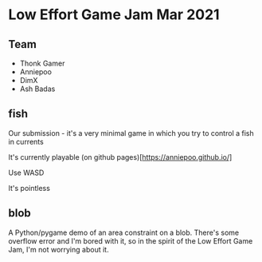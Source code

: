 # Low Effort Game Jam Mar 2021  

## Team

 * Thonk Gamer
 * Anniepoo
 * DimX
 * Ash Badas

## fish 

Our submission - it's a very minimal game in which you try to control a fish in currents

It's currently playable (on github pages)[https://anniepoo.github.io/]

Use WASD

It's pointless

## blob

A Python/pygame demo of an area constraint on a blob. 
There's some overflow error and I'm bored
with it, so in the spirit of the Low Effort Game Jam, I'm not worrying about it.



